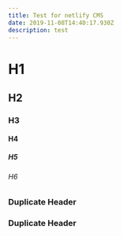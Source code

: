 ```yaml
---
title: Test for netlify CMS
date: 2019-11-08T14:40:17.930Z
description: test
---
```

# H1
## H2
### H3
#### H4
##### H5
###### H6
### Duplicate Header
### Duplicate Header
